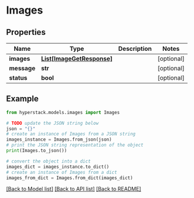 # Images


## Properties

Name | Type | Description | Notes
------------ | ------------- | ------------- | -------------
**images** | [**List[ImageGetResponse]**](ImageGetResponse.md) |  | [optional] 
**message** | **str** |  | [optional] 
**status** | **bool** |  | [optional] 

## Example

```python
from hyperstack.models.images import Images

# TODO update the JSON string below
json = "{}"
# create an instance of Images from a JSON string
images_instance = Images.from_json(json)
# print the JSON string representation of the object
print(Images.to_json())

# convert the object into a dict
images_dict = images_instance.to_dict()
# create an instance of Images from a dict
images_from_dict = Images.from_dict(images_dict)
```
[[Back to Model list]](../README.md#documentation-for-models) [[Back to API list]](../README.md#documentation-for-api-endpoints) [[Back to README]](../README.md)


